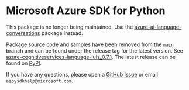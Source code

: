 # Microsoft Azure SDK for Python

This package is no longer being maintained. Use the [azure-ai-language-conversations](https://pypi.org/project/azure-ai-language-conversations/) package instead.

Package source code and samples have been removed from the `main` branch and can be found under the release tag for the latest version. See [azure-cognitiveservices-language-luis_0.7.1](https://github.com/Azure/azure-sdk-for-python/tree/azure-cognitiveservices-language-luis_0.7.1/sdk/cognitiveservices/azure-cognitiveservices-language-luis). The latest release can be found on [PyPI](https://pypi.org/project/azure-cognitiveservices-language-luis/).

If you have any questions, please open a [GitHub Issue](https://github.com/Azure/azure-sdk-for-python/issues) or email `azpysdkhelp@microsoft.com`.